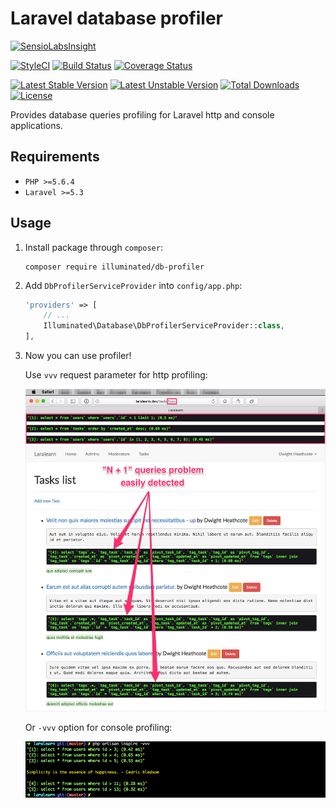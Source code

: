 # Laravel database profiler

[![SensioLabsInsight](https://insight.sensiolabs.com/projects/8ec1928c-0727-427c-96e9-2a963eb6546b/big.png)](https://insight.sensiolabs.com/projects/8ec1928c-0727-427c-96e9-2a963eb6546b)

[![StyleCI](https://styleci.io/repos/68023936/shield?branch=master&style=flat)](https://styleci.io/repos/68023936)
[![Build Status](https://travis-ci.org/dmitry-ivanov/laravel-db-profiler.svg?branch=master)](https://travis-ci.org/dmitry-ivanov/laravel-db-profiler)
[![Coverage Status](https://coveralls.io/repos/github/dmitry-ivanov/laravel-db-profiler/badge.svg?branch=master)](https://coveralls.io/github/dmitry-ivanov/laravel-db-profiler?branch=master)

[![Latest Stable Version](https://poser.pugx.org/illuminated/db-profiler/v/stable)](https://packagist.org/packages/illuminated/db-profiler)
[![Latest Unstable Version](https://poser.pugx.org/illuminated/db-profiler/v/unstable)](https://packagist.org/packages/illuminated/db-profiler)
[![Total Downloads](https://poser.pugx.org/illuminated/db-profiler/downloads)](https://packagist.org/packages/illuminated/db-profiler)
[![License](https://poser.pugx.org/illuminated/db-profiler/license)](https://packagist.org/packages/illuminated/db-profiler)

Provides database queries profiling for Laravel http and console applications.

## Requirements
- `PHP >=5.6.4`
- `Laravel >=5.3`

## Usage

1. Install package through `composer`:
    ```shell
    composer require illuminated/db-profiler
    ```

2. Add `DbProfilerServiceProvider` into `config/app.php`:
    ```php
    'providers' => [
        // ...
        Illuminated\Database\DbProfilerServiceProvider::class,
    ],
    ```

3. Now you can use profiler!

    Use `vvv` request parameter for http profiling:
    
    ![Http example](doc/img/example-http.png)
    
    Or `-vvv` option for console profiling:
    
    ![Console example](doc/img/example-console.png)
